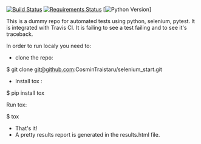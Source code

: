 [![Build Status](https://travis-ci.org/CosminTraistaru/selenium_start.svg?branch=master)](https://travis-ci.org/CosminTraistaru/selenium_start)
[![Requirements Status](https://requires.io/github/CosminTraistaru/selenium_start/requirements.svg?branch=master)](https://requires.io/github/CosminTraistaru/selenium_start/requirements/?branch=master)
[![Python Version](https://img.shields.io/badge/python-3.5-green.svg)]

This is a dummy repo for automated tests using python, selenium, pytest.
It is integrated with Travis CI.
It is failing to see a test failing and to see it's traceback.

In order to run localy you need to:
- clone the repo:

$ git clone git@github.com:CosminTraistaru/selenium_start.git
- Install tox :

$ pip install tox

Run tox:

$ tox
- That's it!
- A pretty results report is generated in the results.html file.
